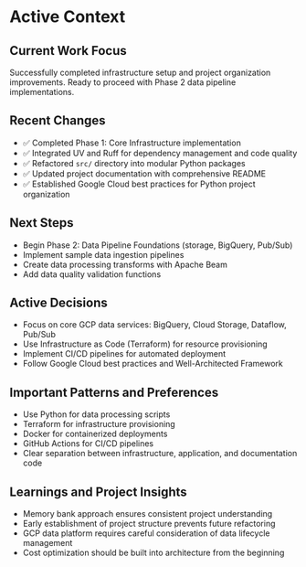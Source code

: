 # Active Context

## Current Work Focus
Successfully completed infrastructure setup and project organization improvements. Ready to proceed with Phase 2 data pipeline implementations.

## Recent Changes
- ✅ Completed Phase 1: Core Infrastructure implementation
- ✅ Integrated UV and Ruff for dependency management and code quality
- ✅ Refactored `src/` directory into modular Python packages
- ✅ Updated project documentation with comprehensive README
- ✅ Established Google Cloud best practices for Python project organization

## Next Steps
- Begin Phase 2: Data Pipeline Foundations (storage, BigQuery, Pub/Sub)
- Implement sample data ingestion pipelines
- Create data processing transforms with Apache Beam
- Add data quality validation functions

## Active Decisions
- Focus on core GCP data services: BigQuery, Cloud Storage, Dataflow, Pub/Sub
- Use Infrastructure as Code (Terraform) for resource provisioning
- Implement CI/CD pipelines for automated deployment
- Follow Google Cloud best practices and Well-Architected Framework

## Important Patterns and Preferences
- Use Python for data processing scripts
- Terraform for infrastructure provisioning
- Docker for containerized deployments
- GitHub Actions for CI/CD pipelines
- Clear separation between infrastructure, application, and documentation code

## Learnings and Project Insights
- Memory bank approach ensures consistent project understanding
- Early establishment of project structure prevents future refactoring
- GCP data platform requires careful consideration of data lifecycle management
- Cost optimization should be built into architecture from the beginning
